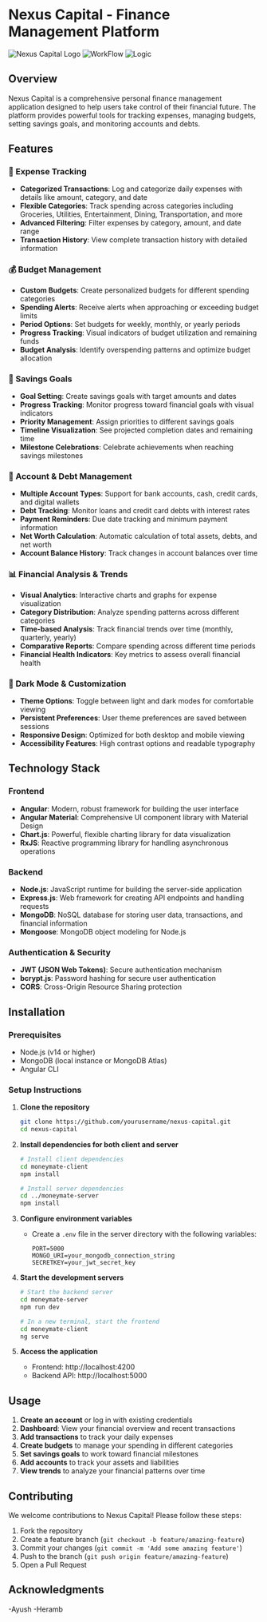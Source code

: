 # Nexus Capital - Finance Management Platform

![Nexus Capital Logo](moneymate-client/src/assets/nexus_capital_logo.png)
![WorkFlow](moneymate-client/src/assets/Structure.png)
![Logic](moneymate-client/src/assets/Screenshot%202025-03-02%20173910.png)

## Overview

Nexus Capital is a comprehensive personal finance management application designed to help users take control of their financial future. The platform provides powerful tools for tracking expenses, managing budgets, setting savings goals, and monitoring accounts and debts.

## Features

### 🧾 Expense Tracking
- **Categorized Transactions**: Log and categorize daily expenses with details like amount, category, and date
- **Flexible Categories**: Track spending across categories including Groceries, Utilities, Entertainment, Dining, Transportation, and more
- **Advanced Filtering**: Filter expenses by category, amount, and date range
- **Transaction History**: View complete transaction history with detailed information

### 💰 Budget Management
- **Custom Budgets**: Create personalized budgets for different spending categories
- **Spending Alerts**: Receive alerts when approaching or exceeding budget limits
- **Period Options**: Set budgets for weekly, monthly, or yearly periods
- **Progress Tracking**: Visual indicators of budget utilization and remaining funds
- **Budget Analysis**: Identify overspending patterns and optimize budget allocation

### 🎯 Savings Goals
- **Goal Setting**: Create savings goals with target amounts and dates
- **Progress Tracking**: Monitor progress toward financial goals with visual indicators
- **Priority Management**: Assign priorities to different savings goals
- **Timeline Visualization**: See projected completion dates and remaining time
- **Milestone Celebrations**: Celebrate achievements when reaching savings milestones

### 🏦 Account & Debt Management
- **Multiple Account Types**: Support for bank accounts, cash, credit cards, and digital wallets
- **Debt Tracking**: Monitor loans and credit card debts with interest rates
- **Payment Reminders**: Due date tracking and minimum payment information
- **Net Worth Calculation**: Automatic calculation of total assets, debts, and net worth
- **Account Balance History**: Track changes in account balances over time

### 📊 Financial Analysis & Trends
- **Visual Analytics**: Interactive charts and graphs for expense visualization
- **Category Distribution**: Analyze spending patterns across different categories
- **Time-based Analysis**: Track financial trends over time (monthly, quarterly, yearly)
- **Comparative Reports**: Compare spending across different time periods
- **Financial Health Indicators**: Key metrics to assess overall financial health

### 🌙 Dark Mode & Customization
- **Theme Options**: Toggle between light and dark modes for comfortable viewing
- **Persistent Preferences**: User theme preferences are saved between sessions
- **Responsive Design**: Optimized for both desktop and mobile viewing
- **Accessibility Features**: High contrast options and readable typography

## Technology Stack

### Frontend
- **Angular**: Modern, robust framework for building the user interface
- **Angular Material**: Comprehensive UI component library with Material Design
- **Chart.js**: Powerful, flexible charting library for data visualization
- **RxJS**: Reactive programming library for handling asynchronous operations

### Backend
- **Node.js**: JavaScript runtime for building the server-side application
- **Express.js**: Web framework for creating API endpoints and handling requests
- **MongoDB**: NoSQL database for storing user data, transactions, and financial information
- **Mongoose**: MongoDB object modeling for Node.js

### Authentication & Security
- **JWT (JSON Web Tokens)**: Secure authentication mechanism
- **bcrypt.js**: Password hashing for secure user authentication
- **CORS**: Cross-Origin Resource Sharing protection

## Installation

### Prerequisites
- Node.js (v14 or higher)
- MongoDB (local instance or MongoDB Atlas)
- Angular CLI

### Setup Instructions

1. **Clone the repository**
   ```bash
   git clone https://github.com/yourusername/nexus-capital.git
   cd nexus-capital
   ```

2. **Install dependencies for both client and server**
   ```bash
   # Install client dependencies
   cd moneymate-client
   npm install

   # Install server dependencies
   cd ../moneymate-server
   npm install
   ```

3. **Configure environment variables**
   - Create a `.env` file in the server directory with the following variables:
     ```
     PORT=5000
     MONGO_URI=your_mongodb_connection_string
     SECRETKEY=your_jwt_secret_key
     ```

4. **Start the development servers**
   ```bash
   # Start the backend server
   cd moneymate-server
   npm run dev

   # In a new terminal, start the frontend
   cd moneymate-client
   ng serve
   ```

5. **Access the application**
   - Frontend: http://localhost:4200
   - Backend API: http://localhost:5000

## Usage

1. **Create an account** or log in with existing credentials
2. **Dashboard**: View your financial overview and recent transactions
3. **Add transactions** to track your daily expenses
4. **Create budgets** to manage your spending in different categories
5. **Set savings goals** to work toward financial milestones
6. **Add accounts** to track your assets and liabilities
7. **View trends** to analyze your financial patterns over time

## Contributing

We welcome contributions to Nexus Capital! Please follow these steps:

1. Fork the repository
2. Create a feature branch (`git checkout -b feature/amazing-feature`)
3. Commit your changes (`git commit -m 'Add some amazing feature'`)
4. Push to the branch (`git push origin feature/amazing-feature`)
5. Open a Pull Request

## Acknowledgments

-Ayush
-Heramb
